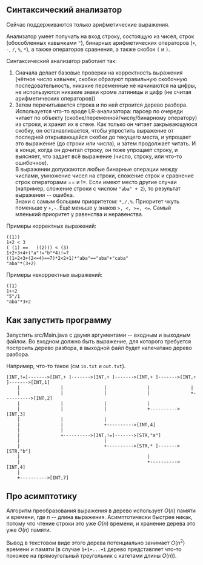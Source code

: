 ## Синтаксический анализатор

Сейчас поддерживаются только арифметические выражения.

Анализатор умеет получать на вход строку, состоящую из чисел, строк (обособленных кавычками `"`), бинарных арифметических операторов (`+`, `-`, `/`, `%`, `*`), а также операторов сравнения, а также скобок `(` и `)`.

Синтаксический анализатор работает так:
1) Сначала делает базовые проверки на корректность выражения (чётное число кавычек, скобки образуют правильную скобочную последовательность, никакие переменные не начинаются на цифры, не используются никакие знаки кроме латиницы и цифр (не считая арифметических операторов))
2) Затем перечитывается строка и по ней строится дерево разбора. Используется что-то вроде LR-анализатора: парсер по очереди читает по объекту (скобке/переменной/числу/бинарному оператору) из строки, и хранит их в стеке. Как только он читает закрывающуюся скобку, он останавливается, чтобы упростить выражение от последней открывающейся скобки до текущего места, и упрощает это выражение (до строки или числа), и затем продолжает читать. И в конце, когда он дочитал строку, он тоже упрощает строку, и выясняет, что задает всё выражение (число, строку, или что-то ошибочное).\
В выражении допускаются любые бинарные операции между числами, умножение чисел на строки, сложение строк и сравнение строк операторами == и !=. Если имеют место другие случаи (например, сложение строки с числом `"aba" + 2`), то результат выражения -- ошибка.\
Знаки с самым большим приоритетом: `*,/,%`.
Приоритет чкуть поменьше у `+,-`. Ещё меньше у знаков `>, <, >=, <=`. Самый мленький приоритет у равенства и неравенства.

Примеры корректных выражений:

```
((1))
1+2 < 3
( (1) ==   ((2))) < (3)  
1+2+3+4+("a"!="b"*4)!=7 
((1+2+3+(2<=4)==7)*2<2+1)*"aba"=="aba"+"caba"
"aba"*(3+2)
```
Примеры некорректных выражений:
```
((1)
1++2
"5"/1
"aba"*3+2
```

## Как запустить программу
Запустить src/Main.java с двумя аргументами -- входным и выходным файлои. Во входном должно быть выражение, для которого требуется построить дерево разбора, в выходной файл будет напечатано дерево разбора.

Например, что-то такое (см `in.txt` и `out.txt`).

```
[INT,!=]------->[INT,+ ]------->[INT,+ ]------->[INT,+ ]------->[INT,+ ]------->[INT,1]
    |               |               |               |               |
    |               |               |               |               +---------->[INT,2]
    |               |               |               |
    |               |               |               +---------->[INT,3]
    |               |               |
    |               |               +---------->[INT,4]
    |               |
    |               +---------->[INT,!=]------->[STR,"a"]
    |                               |
    |                               +---------->[STR,* ]------->[STR,"b"]
    |                                               |
    |                                               +---------->[INT,4]
    |
    +---------->[INT,7]

```

## Про асимптотику
Алгоритм преобразования выражения в дерево использует $O(n)$ памяти и времени, где $n$ -- длина выражения. Асимптотически быстрее никак, потому что чтение строки это уже $O(n)$ времени, и хранение дерева это уже $O(n)$ памяти.

Вывод в текстовом виде этого дерева потенциально занимает $O(n^2)$ времени и памяти (в случае `1+1+...+1` дерево представляет что-то похожее на прямоугольный треугольник с катетами длины $O(n)$).
